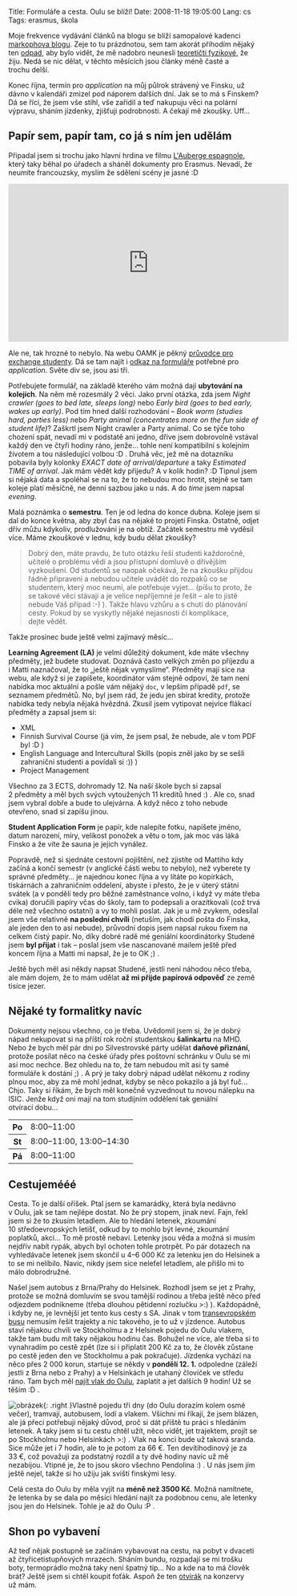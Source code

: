 Title: Formuláře a cesta. Oulu se blíží!
Date: 2008-11-18 19:05:00
Lang: cs
Tags: erasmus, škola

Moje frekvence vydávání článků na blogu se blíží samopalové kadenci [markophova blogu](http://blog.markoph.net/). Zeje to tu prázdnotou, sem tam akorát přihodím nějaký ten [odpad]({filename}2008-11-05_zajimave-citace-a-utrzky.md), aby bylo vidět, že mě nadobro neunesli [teoretičtí fyzikové](http://www.csfd.cz/film/234260-big-bang-theory-the/), že žiju. Nedá se nic dělat, v těchto měsících jsou články méně časté a trochu delší.

Konec října, termín pro *application* na můj půlrok strávený ve Finsku, už dávno v kalendáři zmizel pod náporem dalších dní. Jak se to má s Finskem? Dá se říci, že jsem vše stihl, vše zařídil a teď nakupuju věci na polární výpravu, sháním jízdenky, zjišťuji podrobnosti. A čekají mě zkoušky. Uff…

## Papír sem, papír tam, co já s ním jen udělám

Připadal jsem si trochu jako hlavní hrdina ve filmu [L'Auberge espagnole](http://www.csfd.cz/film/34162-auberge-espagnole-l/), který taky běhal po úřadech a sháněl dokumenty pro Erasmus. Nevadí, že neumíte francouzsky, myslím že sdělení scény je jasné :D

<iframe width="560" height="315" src="https://www.youtube.com/embed/9ZA8sVgXJuw" frameborder="0" allowfullscreen></iframe>

Ale ne, tak hrozné to nebylo. Na webu OAMK je pěkný [průvodce pro exchange studenty](http://www.oamk.fi/english/exchange_opportunities/ects/). Dá se tam najít i [odkaz na formuláře](http://www.oamk.fi/english/exchange_opportunities/student_exchange/incoming_students/exchange_applications/) potřebné pro *application*. Světe div se, jsou asi tři.

Potřebujete formulář, na základě kterého vám možná dají **ubytování na kolejích**. Na něm mě rozesmály 2 věci. Jako první otázka, zda jsem *Night crawler (goes to bed late, sleeps long)* nebo *Early bird (goes to bed early, wakes up early)*. Pod tím hned další rozhodování – *Book worm (studies hard, parties less)* nebo *Party animal (concentrates more on the fun side of student life)*? Zaškrtl jsem Night crawler a Party animal. Co se týče toho chození spát, nevadí mi v podstatě ani jedno, dříve jsem dobrovolně vstával každý den ve čtyři hodiny ráno, jenže… tohle není kompatibilní s kolejním životem a tou následující volbou :D . Druhá věc, jež mě na dotazníku pobavila byly kolonky *EXACT date of arrival/departure* a taky *Estimated TIME of arrival*. Jak mám vědět kdy přijedu? A v kolik hodin? :D Tipnul jsem si nějaká data a spoléhal se na to, že to nebudou moc hrotit, stejně se tam koleje platí měsíčně, ne denní sazbou jako u nás. A do *time* jsem napsal *evening*.

Malá poznámka o **semestru**. Ten je od ledna do konce dubna. Koleje jsem si dal do konce května, aby zbyl čas na nějaké to projetí Finska. Ostatně, odjet dřív můžu kdykoliv, prodlužování je na obtíž. Začátek semestru mě vyděsil více. Máme zkouškové v lednu, kdy budu dělat zkoušky?

> Dobrý den, máte pravdu, že tuto otázku řeší studenti každoročně, učitelé o problému vědí a jsou přístupní domluvě o dřívějším vyzkoušení. Od studentů se naopak očekává, že na zkoušku přijdou řádně připraveni a nebudou učitele uvádět do rozpaků co se studentem, který moc neumí, ale potřebuje vyjet… (píšu to proto, že se takové věci stávají a je velice nepříjemné je řešit – ale to jistě nebude Váš případ :-) ). Takže hlavu vzhůru a s chutí do plánování cesty. Pokud by se vyskytly nějaké nejasnosti či komplikace, dejte vědět.

Takže prosinec bude ještě velmi zajímavý měsíc…

**Learning Agreement (LA)** je velmi důležitý dokument, kde máte všechny předměty, jež budete studovat. Doznává často velkých změn po příjezdu a i Matti naznačoval, že to „ještě nějak vymyslíme“. Předměty mají sice na webu, ale když si je zapíšete, koordinátor vám stejně odpoví, že tam není nabídka moc aktuální a pošle vám nějaký `doc`, v lepším případě `pdf`, se seznamem předmětů. No, byl jsem rád, že jedu jen sbírat kredity, protože nabídka tedy nebyla nějaká hvězdná. Zkusil jsem vytipovat nejvíce flákací předměty a zapsal jsem si:

-   XML
-   Finnish Survival Course (já vím, že jsem psal, že nebude, ale v tom PDF byl :D )
-   English Language and Intercultural Skills (popis zněl jako by se sešli zahraniční studenti a povídali si :)) )
-   Project Management

Všechno za 3 ECTS, dohromady 12. Na naší škole bych si zapsal 2 předměty a měl bych svých vytoužených 11 kreditů hned :) . Ale co, snad jsem vybral dobře a bude to ulejvárna. A když něco z toho nebude otevřeno, snad si zapíšu jinou.

**Student Application Form** je papír, kde nalepíte fotku, napíšete jméno, datum narození, míry, velikost ponožek a větu o tom, jak moc vás láká Finsko a že víte že sauna je jejich vynález.

Popravdě, než si sjednáte cestovní pojištění, než zjistíte od Mattiho kdy začíná a končí semestr (v anglické části webu to nebylo), než vyberete ty správné předměty… je najednou konec října a vy lítáte po kopírkách, tiskárnách a zahraničním oddelení, abyste i přesto, že je v úterý státní svátek (a v pondělí tedy pro běžné zaměstnance volno, i když vy máte třeba cvika) doručili papíry včas do školy, tam to podepsali a orazítkovali (což trvá déle než všechno ostatní) a vy to mohli poslat. Jak je u mě zvykem, odesílal jsem vše relativně **na poslední chvíli** (netuším, jak chodí pošta do Finska, ale jeden den to asi nebude), průvodní dopis jsem napsal rukou fixem na celkem čistý papír. No, díky dobré radě mé geniální koordinátorky Studené jsem **byl přijat** i tak – poslal jsem vše nascanované mailem ještě před koncem října a Matti mi napsal, že je to OK ;) .

Ještě bych měl asi někdy napsat Studené, jestli není náhodou něco třeba, ale mám dojem, že to mám udělat **až mi přijde papírová odpověď** ze země tisíce jezer.

## Nějaké ty formalitky navíc

Dokumenty nejsou všechno, co je třeba. Uvědomil jsem si, že je dobrý nápad nekupovat si na příští rok roční studentskou **šalinkartu** na MHD. Nebo že bych měl pár dní po Silvestrovské párty udělat **daňové přiznání**, protože posílat něco na české úřady přes poštovní schránku v Oulu se mi asi moc nechce. Bez ohledu na to, že tam nebudou mít asi ty samé formuláře k dostání ;) . A prý je taky dobrý nápad udělat někomu z rodiny plnou moc, aby za mě mohl jednat, kdyby se něco pokazilo a já byl fuč… Chjo. Taky si říkám, že bych měl konečně vyzvednout tu novou nálepku na ISIC. Jenže když oni mají na tom studijním oddělení tak geniální otvírací dobu…

<table>
    <tr>
        <th>Po</th><td>8:00–11:00</td>
    </tr>
    <tr>
        <th>St</th><td>8:00–11:00, 13:00–14:30</td>
    </tr>
    <tr>
        <th>Pá</th><td>8:00–11:00</td>
    </tr>
</table>

## Cestujemééé

Cesta. To je další oříšek. Ptal jsem se kamarádky, která byla nedávno v Oulu, jak se tam nejlépe dostat. No že prý stopem, jinak neví. Fajn, řekl jsem si že to zkusím letadlem. Ale to hledání letenek, zkoumání 10 středoevropských letišť, odkud by to mohlo být levné, zkoumání poplatků, akcí… To mě prostě nebaví. Letenky jsou věda a možná si musím nejdřív nabít rypák, abych byl ochoten tohle protrpět. Po pár dotazech na vyhledávače letenek jsem skončil u 4–6 000 Kč za letenku jen do Helsinek a to se mi nelíbilo. Navíc, nikdy jsem sice neleťel letadlem, ale přišlo mi to málo dobrodružné.

Našel jsem autobus z Brna/Prahy do Helsinek. Rozhodl jsem se jet z Prahy, protože se možná domluvím se svou tamější rodinou a třeba ještě něco před odjezdem podnikneme (třeba dlouhou pětidenní rozlučku \>:) ). Každopádně, i kdyby ne, je levnější jet tento kus cesty s SA. Jinak v tom [transevropském busu](http://www.bohemianlines.cz/jizdnirady/finsko.aspx) nemusím řešit trajekty a nic takového, je to už v jízdence. Autobus staví nějakou chvíli ve Stockholmu a z Helsinek pojedu do Oulu vlakem, takže tam budu mít taky nějakou hodinu čas. Bohužel ne více, ale třeba si to vynahradím po cestě zpět (lze si i připlatit 200 Kč za to, že člověk zůstane po cestě jeden den ve Stockholmu a pak pokračuje). Jízdenka vychází na něco přes 2 000 korun, startuje se někdy v **pondělí 12. 1.** odpoledne (záleží jestli z Brna nebo z Prahy) a v Helsinkách je utahaný človíček ve středu ráno. Tam bych měl [najít vlak do Oulu](http://www.vr.fi/heo/index.html), zaplatit a jet dalších 9 hodin! Už se těším :D .

![obrázek]({static}/images/92.jpg){: .right }Vlastně pojedu tři dny (do Oulu dorazím kolem osmé večer), tramvají, autobusem, lodí a vlakem. Všichni mi říkají, že jsem blázen, ale já přeci potřebuji nějaký důvod, proč si dát příště tu práci s hledáním letenek. A taky jsem si tu cestu chtěl užít, něco vidět, jet trajektem, projít se po Stockholmu nebo Helsinkách \>:) . Vlak na konci bude už taková sranda. Sice může jet i 7 hodin, ale to je potom za 66 €. Ten devítihodinový je za 33 €, což považuji za podstatný rozdíl a ty dvě hodiny navíc už mě nezabijou. Vtipné je, že to jsou skoro všechno Pendolina :) . U nás jsem jím ještě nejel, takže si ho užiju jak sviští finskými lesy.

Celá cesta do Oulu by měla vyjít na **méně než 3500 Kč**. Možná namítnete, že letenka by se dala po měsíci hledání najít za podobnou cenu, ale letenky jsou jen do Helsinek. Tohle je až do Oulu :P .

## Shon po vybavení

Až teď nějak postupně se začínám vybavovat na cestu, na pobyt v dvaceti až čtyřicetistupňových mrazech. Sháním bundu, rozpadají se mi trošku boty, termoprádlo možná taky není špatný tip… No a kde na to má člověk brát? Ještě jsem si chtěl koupit foťák. Aspoň že
ten [otvírák](http://cucuzuzu.blogspot.com/2008/08/moje-dnen-veee.html) na konzervy už mám.
